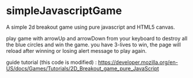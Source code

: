 # simpleJavascriptGame

A simple 2d breakout game using pure javascript and HTML5 canvas.

play game with arrowUp and arrowDown from your keyboard to destroy all the blue circles and win the game.
you have 3-lives to win, the page will reload after winning or losing alert message to play again.

guide tutorial (this code is modified) : 
https://developer.mozilla.org/en-US/docs/Games/Tutorials/2D_Breakout_game_pure_JavaScript
